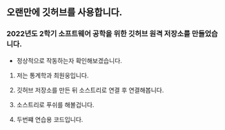 ## 오랜만에 깃허브를 사용합니다.
### 2022년도 2학기 소프트웨어 공학을 위한 깃허브 원격 저장소를 만들었습니다.
+ 정상적으로 작동하는자 확인해보겠습니다.
1. 저는 통계학과 최원웅입니다.
2. 깃허브 저장소를 만든 뒤 소스트리로 연결 후 연결해봅니다.

3. 소스트리로 푸쉬를 해볼겁니다.

4. 두번쨰 연습용 코드입니다.